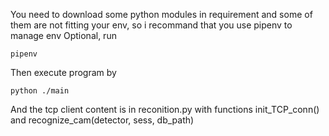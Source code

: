 You need to download some python modules in requirement and some of them are not fitting your env, so i recommand that you use pipenv to manage env
Optional, run
```
pipenv
```
Then execute program by
```
python ./main
```

And the tcp client content is in reconition.py with functions init_TCP_conn() and recognize_cam(detector, sess, db_path)

